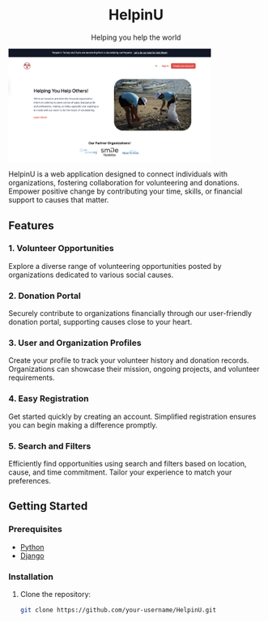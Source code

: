 <h1 align="center">HelpinU</h1>
<p align="center">Helping you help the world</p>

<img src="demo/web.png" width="400" align="center">

<br >
 

HelpinU is a web application designed to connect individuals with organizations, fostering collaboration for volunteering and donations. Empower positive change by contributing your time, skills, or financial support to causes that matter.

## Features

### 1. Volunteer Opportunities

Explore a diverse range of volunteering opportunities posted by organizations dedicated to various social causes.

### 2. Donation Portal

Securely contribute to organizations financially through our user-friendly donation portal, supporting causes close to your heart.

### 3. User and Organization Profiles

Create your profile to track your volunteer history and donation records. Organizations can showcase their mission, ongoing projects, and volunteer requirements.

### 4. Easy Registration

Get started quickly by creating an account. Simplified registration ensures you can begin making a difference promptly.

### 5. Search and Filters

Efficiently find opportunities using search and filters based on location, cause, and time commitment. Tailor your experience to match your preferences.

## Getting Started

### Prerequisites

- [Python](https://www.python.org/downloads/)
- [Django](https://www.djangoproject.com/download/)

### Installation

1. Clone the repository:
   ```bash
   git clone https://github.com/your-username/HelpinU.git
